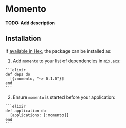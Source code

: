 # Momento

**TODO: Add description**

## Installation

If [available in Hex](https://hex.pm/docs/publish), the package can be installed as:

  1. Add `momento` to your list of dependencies in `mix.exs`:

    ```elixir
    def deps do
      [{:momento, "~> 0.1.0"}]
    end
    ```

  2. Ensure `momento` is started before your application:

    ```elixir
    def application do
      [applications: [:momento]]
    end
    ```

